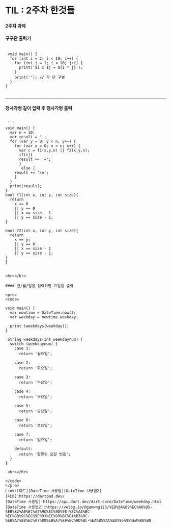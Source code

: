 # TIL : 2주차 한것들

#### 2주차 과제

#### 구구단 출력기
<pre>
<code>
 void main() {
  for (int i = 2; i < 10; i++) {
    for (int j = 1; j < 10; j++) {
      print('$i x $j = ${i * j}');
    }
    print(''); // 각 단 구별
  }
}   
</code>
</pre>

<hr></hr>

#### 정사각형 길이 입력 후 정사각형 출력

<pre>
<code>
 ```
void main() {
  var n = 10;
  var result = '';
  for (var y = 0; y < n; y++) {
    for (var x = 0; x < n; x++) {
      var c = f1(x,y,n) || f2(x,y,n);
      if(c){
      result += '=';
      }
       else {
    result += '\n';
    }
  }
  print(result);
}
bool f1(int x, int y, int size){
  return 
    x == 0 
    || y == 0 
    || x == size - 1
    || y == size - 1;
}

bool f2(int x, int y, int size){
  return 
    x == y; 
    || y == 0 
    || x == size - 1
    || y == size - 1;
}
}
</code>
</pre>
```
<hr></hr>

#### 년/월/일을 입력하면 요일을 출력

<pre>
<code>

void main() {
  var nowtime = DateTime.now();
  var weekday = nowtime.weekday;

  print (weekdays(weekday));
}

 String weekdays(int weekdaynum) {
  switch (weekdaynum) {
    case 1:
      return '월요일';

    case 2:
      return '화요일';

    case 3:
      return '수요일';

    case 4:
      return '목요일';

    case 5:
      return '금요일';

    case 6:
      return '토요일';

    case 7:
      return '일요일';
      
    default:
      return '잘못된 요일 번호';
  }
}

 <hr></hr>
 
</code>
</pre>
Link:[다트][DateTime 사용법][DateTime 사용법2]
[다트]:https://dartpad.dev/
[DateTime 사용법]:https://api.dart.dev/dart-core/DateTime/weekday.html
[DateTime 사용법2]:https://velog.io/@gunwng123/%ED%8A%B9%EC%A0%95-%EB%82%A0%EC%A7%9C%EC%9D%98-%EC%A3%BC-%EC%8B%9C%EC%9E%91%EC%9D%BC%EA%B3%BC-%EB%A7%88%EC%A7%80%EB%A7%89%EC%9D%BC-%EA%B5%AC%ED%95%98%EA%B8%B0
